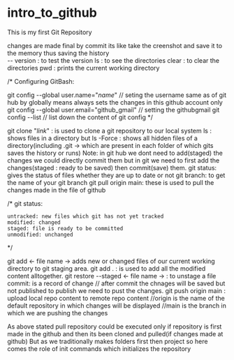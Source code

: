 # intro_to_github
This is my first Git Repository

changes are made final by  commit its like take the creenshot and save it to the memory thus saving the history  
-- version  :  to test the version
ls : to see the directories
clear : to clear the directories
pwd : prints the current working directory

/*
Configuring GitBash:

git config --global user.name="_name_"                // seting the username same as of git hub  by globally means always sets the changes in this github account only
git config --global user.email="github_gmail"         // setting the githubgmail
git config --list                                     // list down the content of git config
*/

git clone "_link_" : is used to clone a git repository to our local system
ls : shows files in a directory but       ls -Force : shows all hidden files of a directory(including .git -> which are present in each folder of  which gits saves the history or runs)
Note: in git hub we dont need to add(staged) the changes we could directly commit them but in git we need to first add the changes(staged : ready to be saved) then commit(save) them. 
git status:  gives the status of files whether they are up to date or not
git branch:  to get the name of your git branch
git pull origin main: these is used to pull the changes made in the file of github 

/*
    git status:

    untracked: new files which git has not yet tracked
    modified: changed
    staged: file is ready to be committed
    unmodified: unchanged
*/

git add <- file name -> adds new or changed files of our current working directory to git staging area.
git add . : is used to add all the modified content alltogether.
git restore --staged <- file name  -> : to unstage a file
commit: is a record of change       // after commit the chnages will be saved but not published to publish we need to pust the changes.
git push origin main : upload local repo content to remote repo content
//origin is the name of the default repository in which changes will be displayed
//main is the branch in which we are pushing the changes


As above stated pull repository could be executed only if repository is first made in the github and then its been cloned and pulled(if changes made at github)
But as we traditionally makes folders first then project so here comes the role of init commands which initializes the repository

    


    


